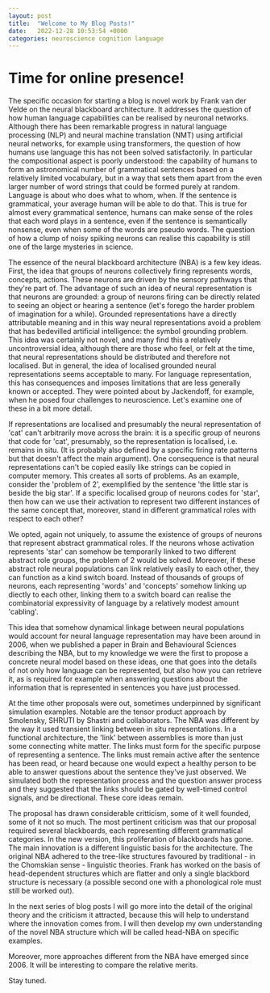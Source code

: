 ```yaml
---
layout: post
title:  "Welcome to My Blog Posts!"
date:   2022-12-28 10:53:54 +0000
categories: neuroscience cognition language
---
```


# Time for online presence!

The specific occasion for starting a blog is novel work by Frank van der Velde on the neural blackboard architecture. It addresses the question of how human
language capabilities can be realised by neuronal networks. Although there has been remarkable progress in natural language processing (NLP) and neural machine
translation (NMT) using artificial neural networks, for example using transformers, the question of how humans use language this has not been solved satisfactorily.
In particular the compositional aspect is poorly understood:
the capability of humans to form an astronomical number of grammatical sentences based on a relatively limited vocabulary, but in a
way that sets them apart from the even larger number of word strings that could be formed purely at random.
Language is about who does what to whom, when. If the sentence is grammatical, your average human will be able to do that. This is true for almost every grammatical sentence,
humans can make sense of the roles that each word plays in a sentence,
even if the sentence is semantically nonsense, even when some of the words are pseudo words.
The question of how a clump of noisy spiking neurons can realise this capability is still one of the large mysteries
in science.

The essence of the neural blackboard architecture (NBA) is a few key ideas. First, the idea that groups of neurons collectively firing represents words, concepts, actions.
These neurons are driven by the sensory pathways that they're part of. The advantage of such an idea of neural representation is that neurons are grounded: a group of neurons
firing can be directly
related to seeing an object or hearing a sentence (let's forego the harder problem of imagination for a while). Grounded representations have a directly attributable meaning
and in this way neural representations avoid a problem that has bedevilled artificial intelligence: the symbol grounding problem. This idea was certainly not novel, and many
find this a relatively uncontroversial idea, although there are those who feel, or felt at the time, that neural representations should be distributed and therefore
not localised. But in general, the idea of localised grounded neural representations seems acceptable to many. For language representation, this has consequences and imposes
limitations that are less generally known or accepted. They were pointed about by Jackendoff, for example, when he posed four challenges to neuroscience. Let's examine
one of these in a bit more detail.

If  representations are localised and
presumably the neural representation of 'cat' can't arbitrarily move across the brain: it is a specific group of neurons that code for 'cat', presumably, so the representation
is localised, i.e. remains in situ. (It is probably also defined by a specific firing rate patterns but that doesn't affect the main argument). One consequence is that
neural representations can't be copied easily like strings can be copied in computer memory.
This creates all sorts of problems. As an example, consider the 'problem of 2', exemplified by the sentence 'the little star is beside the big star'. If a specific localised
group of neurons codes for 'star', then how can we use their activation to represent two different instances of the same concept that, moreover, stand in different grammatical
roles with respect to each other?

We opted, again not uniquely, to assume the existence of groups of neurons that represent abstract grammatical roles. If the neurons whose activation represents 'star'
can somehow be temporarily linked to two different abstract role groups, the problem of 2 would be solved. Moreover, if these abstract role neural populations
can link relatively easily
to each other, they can function as a kind switch board. Instead of thousands of groups of neurons, each representing 'words' and 'concepts' somehow linking up diectly to
each other, linking them to a switch
board can realise the combinatorial expressivity of language by a relatively modest amount 'cabling'.


This idea that somehow dynamical linkage between neural populations would account for neural language representation may have been around in 2006, when we published
a paper in Brain and Behavioural Sciences describing the NBA, but to my knowledge we were the first to propose a concrete neural model based on these ideas, one
that goes into the details of not only how language can be represented, but also how you can retrieve it, as is required for example when answering questions about the
information that is represented in sentences you have just processed.

At the time other proposals were out, sometimes underpinned by significant simulation examples. Notable are the tensor product approach by Smolensky, SHRUTI by Shastri
and collaborators.  The NBA was different by the way it used transient linking between in situ representations.
In a functional architecture, the 'link' between assemblies is more than just some connecting white matter. The links must form for the specific purpose of
representing a sentence. The links must remain active after the sentence has been read, or heard because one would expect a healthy person to be able to answer questions
about the sentence they've just observed. We simulated both the representation process and the question answer process and they suggested that the links should be gated
by well-timed control signals, and be directional. These core ideas remain.

The proposal has drawn considerable critticism, some of it well founded, some of it not so much. The most pertinent criticism was that our proposal required several
blackboards, each representing different grammatical categories. In the new version, this proliferation of blackboards has gone.
The main innovation is a different linguistic basis for the architecture. The original NBA adhered to the
tree-like structures favoured by traditional - in the Chomskian sense - linguistic theories. Frank has worked on the basis of head-dependent structures which are flatter and
only a single blackbord structure is necessary (a possible second one with a phonological role must still be worked out).

In the next series of blog posts I will go more into the detail of the original theory and the criticism it attracted, because this will help to understand where the innovation
comes from. I will then develop my own understanding of the novel NBA structure which will be called head-NBA on specific examples.

Moreover, more approaches different from the NBA have emerged since 2006. It will be interesting to compare the relative merits.

Stay tuned.